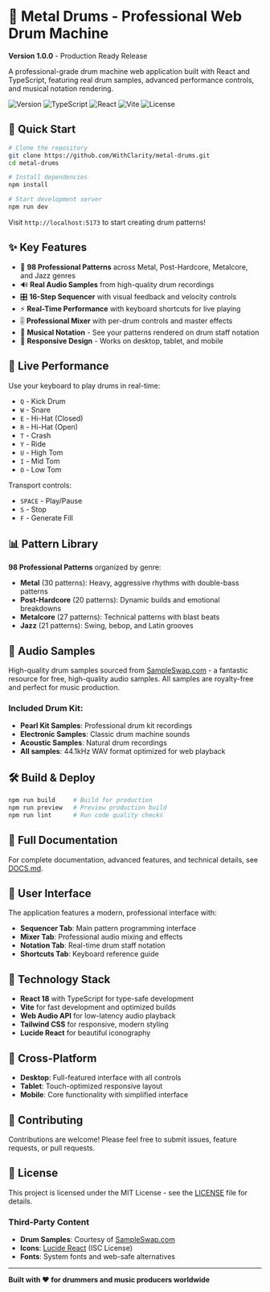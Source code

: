 # 🥁 Metal Drums - Professional Web Drum Machine

**Version 1.0.0** - Production Ready Release

A professional-grade drum machine web application built with React and TypeScript, featuring real drum samples, advanced performance controls, and musical notation rendering.

![Version](https://img.shields.io/badge/Version-1.0.0-brightgreen) ![TypeScript](https://img.shields.io/badge/TypeScript-100%25-blue) ![React](https://img.shields.io/badge/React-18-61dafb) ![Vite](https://img.shields.io/badge/Vite-Latest-646cff) ![License](https://img.shields.io/badge/License-MIT-yellow)

## 🚀 Quick Start

```bash
# Clone the repository
git clone https://github.com/WithClarity/metal-drums.git
cd metal-drums

# Install dependencies
npm install

# Start development server
npm run dev
```

Visit `http://localhost:5173` to start creating drum patterns!

## ✨ Key Features

- 🎵 **98 Professional Patterns** across Metal, Post-Hardcore, Metalcore, and Jazz genres
- 🔊 **Real Audio Samples** from high-quality drum recordings
- 🎛️ **16-Step Sequencer** with visual feedback and velocity controls
- ⚡ **Real-Time Performance** with keyboard shortcuts for live playing
- 🎚️ **Professional Mixer** with per-drum controls and master effects
- 🎼 **Musical Notation** - See your patterns rendered on drum staff notation
- 📱 **Responsive Design** - Works on desktop, tablet, and mobile

## 🎹 Live Performance

Use your keyboard to play drums in real-time:
- `Q` - Kick Drum
- `W` - Snare
- `E` - Hi-Hat (Closed)
- `R` - Hi-Hat (Open)
- `T` - Crash
- `Y` - Ride
- `U` - High Tom
- `I` - Mid Tom
- `O` - Low Tom

Transport controls:
- `SPACE` - Play/Pause
- `S` - Stop
- `F` - Generate Fill

## 📊 Pattern Library

**98 Professional Patterns** organized by genre:
- **Metal** (30 patterns): Heavy, aggressive rhythms with double-bass patterns
- **Post-Hardcore** (20 patterns): Dynamic builds and emotional breakdowns
- **Metalcore** (27 patterns): Technical patterns with blast beats
- **Jazz** (21 patterns): Swing, bebop, and Latin grooves

## 🎵 Audio Samples

High-quality drum samples sourced from [SampleSwap.com](https://sampleswap.com/filebrowser-new.php) - a fantastic resource for free, high-quality audio samples. All samples are royalty-free and perfect for music production.

### Included Drum Kit:
- **Pearl Kit Samples**: Professional drum kit recordings
- **Electronic Samples**: Classic drum machine sounds
- **Acoustic Samples**: Natural drum recordings
- **All samples**: 44.1kHz WAV format optimized for web playback

## 🛠️ Build & Deploy

```bash
npm run build     # Build for production
npm run preview   # Preview production build
npm run lint      # Run code quality checks
```

## 📖 Full Documentation

For complete documentation, advanced features, and technical details, see [DOCS.md](./DOCS.md).

## 🎨 User Interface

The application features a modern, professional interface with:
- **Sequencer Tab**: Main pattern programming interface
- **Mixer Tab**: Professional audio mixing and effects
- **Notation Tab**: Real-time drum staff notation
- **Shortcuts Tab**: Keyboard reference guide

## 🔧 Technology Stack

- **React 18** with TypeScript for type-safe development
- **Vite** for fast development and optimized builds
- **Web Audio API** for low-latency audio playback
- **Tailwind CSS** for responsive, modern styling
- **Lucide React** for beautiful iconography

## 📱 Cross-Platform

- **Desktop**: Full-featured interface with all controls
- **Tablet**: Touch-optimized responsive layout
- **Mobile**: Core functionality with simplified interface

## 🤝 Contributing

Contributions are welcome! Please feel free to submit issues, feature requests, or pull requests.

## 📄 License

This project is licensed under the MIT License - see the [LICENSE](LICENSE) file for details.

### Third-Party Content

- **Drum Samples**: Courtesy of [SampleSwap.com](https://sampleswap.com/filebrowser-new.php)
- **Icons**: [Lucide React](https://lucide.dev/) (ISC License)
- **Fonts**: System fonts and web-safe alternatives

---

**Built with ❤️ for drummers and music producers worldwide**
